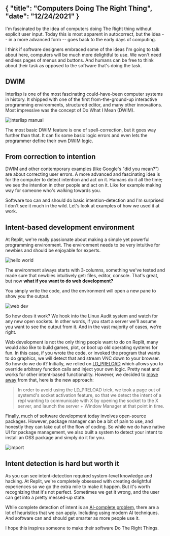 {
  "title": "Computers Doing The Right Thing",
  "date": "12/24/2021"
}
---
I'm fascinated by the idea of computers doing The Right thing without explicit user input. Today this is most apparent in autocorrect, but the idea -- in a more advanced form -- goes back to the early days of computing. 

I think if software designers embraced some of the ideas I'm going to talk about here, computers will be much more delightful to use. We won't need endless pages of menus and buttons. And humans can be free to think about their task as opposed to the software that's doing the task. 

## DWIM

Interlisp is one of the most fascinating could-have-been computer systems in history. It shipped with one of the first from-the-ground-up interactive programming environments, structured editor, and many other innovations. Most impressive was the concept of Do What I Mean (DWIM).

![interlisp manual](/public/images/dwim.png)

The most basic DWIM feature is one of spell-correction, but it goes way further than that. It can fix some basic logic errors and even lets the programmer define their own DWIM logic. 

## From correction to intention

DWIM and other contemporary examples (like Google's "did you mean?") are about correcting user errors. A more advanced and fascinating idea is for the computer to detect intention and act on it. Humans do it all the time; we see the intention in other people and act on it. Like for example making way for someone who's walking towards you. 

Software too can and should do basic intention-detection and I'm surprised I don't see it much in the wild. Let's look at examples of how we used it at work. 

## Intent-based development environment

At Replit, we're really passionate about making a simple yet powerful programming environment. The environment needs to be very intuitive for newbies and should be enjoyable for experts. 

![hello world](/public/images/helloworld.png)

The environment always starts with 3-columns, something we've tested and made sure that newbies intuitively get: files, editor, console. That's great, but now **what if you want to do web development?**

You simply write the code, and the environment will open a new pane to show you the output. 

![web dev](/public/images/web.png)

So how does it work? We hook into the Linux Audit system and watch for any new open sockets. In other words, if you start a server we'll assume you want to see the output from it. And in the vast majority of cases, we're right.

Web development is not the only thing people want to do on Replit, many would also like to build games, plot, or boot up old operating systems for fun. In this case, if you wrote the code, or invoked the program that wants to do graphics, we will detect that and stream VNC down to your browser. So how do we do it? Initially, we relied on [LD_PRELOAD](https://jvns.ca/blog/2014/11/27/ld-preload-is-super-fun-and-easy/) which allows you to override arbitrary function calls and inject your own logic. Pretty neat and works for other intent-based functionality. However, we decided to [move away](https://blog.replit.com/native-graphics-love) from that, here is the new approach:

> In order to avoid using the LD_PRELOAD trick, we took a page out of systemd's socket activation feature, so that we detect the intent of a repl wanting to communicate with X by opening the socket to the X server, and launch the server + Window Manager at that point in time.

Finally, much of software development today involves open-source packages. However, package manager can be a bit of pain to use, and honestly they can take out of the flow of coding. So while we do have native UI for package management, we also built a system to detect your intent to install an OSS package and simply do it for you. 

![import](/public/images/import.gif)

## Intent detection is hard but worth it

As you can see intent-detection required system-level knowledge and hacking. At Replit, we're completely obsessed with creating delightful experiences so we go the extra mile to make it happen. But it's worth recognizing that it's not perfect. Sometimes we get it wrong, and the user can get into a pretty messed-up state. 

While complete detection of intent is an [AI-complete problem](https://en.wikipedia.org/wiki/AI-complete), there are a lot of heuristics that we can apply. Including using modern AI techniques. And software can and should get smarter as more people use it. 

I hope this inspires someone to make their software Do The Right Things. 